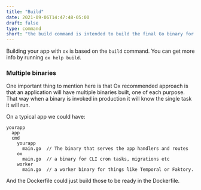 ```yaml
---
title: "Build"
date: 2021-09-06T14:47:48-05:00
draft: false
type: command
short: "the build command is intended to build the final Go binary for the Ox app, it invokes things like node build process before packing the binary embedding the asset files."
---
```


Building your app with `ox` is based on the `build` command. You can get more info by running `ox help build`.
### Multiple binaries
One important thing to mention here is that Ox recommended approach is that an application will have multiple binaries built, one of each purpose. That way when a binary is invoked in production it will know the single task it will run.

On a typical app we could have:
```
yourapp
  app
  cmd
    yourapp
      main.go  // The binary that serves the app handlers and routes
    ox
      main.go  // a binary for CLI cron tasks, migrations etc
    worker
      main.go  // a worker binary for things like Temporal or Faktory.
```

And the Dockerfile could just build those to be ready in the Dockerfile.
